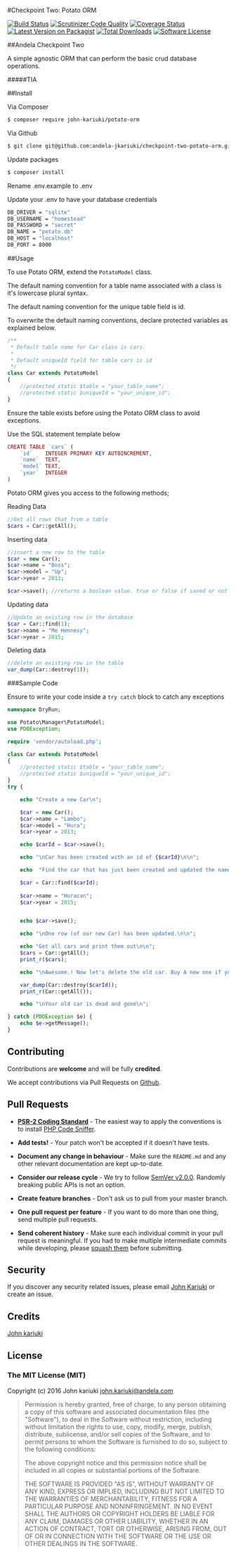 #Checkpoint Two: Potato ORM

[![Build Status](https://travis-ci.org/andela-jkariuki/checkpoint-two-potato-orm.svg?branch=master)](https://travis-ci.org/andela-jkariuki/checkpoint-two-potato-orm)
[![Scrutinizer Code Quality](https://scrutinizer-ci.com/g/andela-jkariuki/checkpoint-two-potato-orm/badges/quality-score.png?b=master)](https://scrutinizer-ci.com/g/andela-jkariuki/checkpoint-two-potato-orm/?branch=master)
[![Coverage Status](https://coveralls.io/repos/github/andela-jkariuki/checkpoint-two-potato-orm/badge.svg?branch=develop)](https://coveralls.io/github/andela-jkariuki/checkpoint-two-potato-orm?branch=develop)
[![Latest Version on Packagist][ico-version]][link-packagist]
[![Total Downloads][ico-downloads]][link-downloads]
[![Software License][ico-license]](https://github.com/andela-jkariuki/checkpoint-two-potato-orm)

##Andela Checkpoint Two

A simple agnostic ORM that can perform the basic crud database operations.

#####TIA

##Install

Via Composer

```bash
$ composer require john-kariuki/potato-orm
```
Via Github

``` bash
$ git clone git@github.com:andela-jkariuki/checkpoint-two-potato-orm.git
```

Update packages

``` bash
$ composer install
```

Rename .env.example to .env

Update your .env to have your database credentials

```bash
DB_DRIVER = "sqlite"
DB_USERNAME = "homestead"
DB_PASSWORD = "secret"
DB_NAME = "potato.db"
DB_HOST = "localhost"
DB_PORT = 8000
```

##Usage

To use Potato ORM, extend the ```PotatoModel``` class. 

The default naming convention for a table name associated with a class is it's lowercase plural syntax.

The default naming convention for the unique table field is id.

To overwrite the default naming conventions, declare protected variables as explained below.

```php
/**
 * Default table name for Car class is cars.
 *
 * Default uniqueId field for table cars is id
 */
class Car extends PotatoModel
{
    //protected static $table = "your_table_name";
    //protected static $uniqueId = "your_unique_id";
}
```
Ensure the table exists before using the Potato ORM class to avoid exceptions.

Use the SQL statement template below

```php
CREATE TABLE `cars` (
	`id`	INTEGER PRIMARY KEY AUTOINCREMENT,
	`name`	TEXT,
	`model`	TEXT,
	`year`	INTEGER
)
```

Potato ORM gives you access to the following methods;

Reading Data
```php
//Get all rows that from a table
$cars = Car::getAll();
```

Inserting data
```php
//insert a new row to the table
$car = new Car();
$car->name = "Boss";
$car->model = "Up";
$car->year = 2013;

$car->save(); //returns a boolean value. true or false if saved or not respectively.
```

Updating data
```php
//Update an existing row in the database
$car = Car::find(1);
$car->name = "Me Hennesy";
$car->year = 2015;
```
Deleting data
```php
//delete an existing row in the table
var_dump(Car::destroy(1));
```
###Sample Code

Ensure to write your code inside a ```try catch``` block to catch any exceptions

```php
namespace DryRun;

use Potato\Manager\PotatoModel;
use PDOException;

require 'vendor/autoload.php';

class Car extends PotatoModel
{
    //protected static $table = "your_table_name";
    //protected static $uniqueId = "your_unique_id";
}
try {

    echo "Create a new Car\n";

    $car = new Car();
    $car->name = "Lambo";
    $car->model = "Hura";
    $car->year = 2013;

    echo $carId = $car->save();

    echo "\nCar has been created with an id of {$carId}\n\n";

    echo  "Find the car that has just been created and updated the name and year\n";

    $car = Car::find($carId);
   
    $car->name = "Huracan";
    $car->year = 2015;


    echo $car->save();

    echo "\nOne row (of our new Car) has been updated.\n\n";

    echo "Get all cars and print them out\n\n";
    $cars = Car::getAll();
    print_r($cars);

    echo "\nAwesome.! Now let's delete the old car. Buy A new one if you can\n\n";

    var_dump(Car::destroy($carId));
    print_r(Car::getAll());

    echo "\nYour old car is dead and gone\n";

} catch (PDOException $e) {
    echo $e->getMessage();
}
```
## Contributing

Contributions are **welcome** and will be fully **credited**.

We accept contributions via Pull Requests on [Github](https://github.com/andela-jkariuki/checkpoint-two-potato-orm).

## Pull Requests

- **[PSR-2 Coding Standard](https://github.com/php-fig/fig-standards/blob/master/accepted/PSR-2-coding-style-guide.md)** - The easiest way to apply the conventions is to install [PHP Code Sniffer](http://pear.php.net/package/PHP_CodeSniffer).

- **Add tests!** - Your patch won't be accepted if it doesn't have tests.

- **Document any change in behaviour** - Make sure the `README.md` and any other relevant documentation are kept up-to-date.

- **Consider our release cycle** - We try to follow [SemVer v2.0.0](http://semver.org/). Randomly breaking public APIs is not an option.

- **Create feature branches** - Don't ask us to pull from your master branch.

- **One pull request per feature** - If you want to do more than one thing, send multiple pull requests.

- **Send coherent history** - Make sure each individual commit in your pull request is meaningful. If you had to make multiple intermediate commits while developing, please [squash them](http://www.git-scm.com/book/en/v2/Git-Tools-Rewriting-History#Changing-Multiple-Commit-Messages) before submitting.

## Security

If you discover any security related issues, please email [John Kariuki](john.kariuki@andela.com) or create an issue.

## Credits

[John kariuki](https://github.com/andela-jkariuki)

## License

### The MIT License (MIT)

Copyright (c) 2016 John kariuki <john.kariuki@andela.com>

> Permission is hereby granted, free of charge, to any person obtaining a copy
> of this software and associated documentation files (the "Software"), to deal
> in the Software without restriction, including without limitation the rights
> to use, copy, modify, merge, publish, distribute, sublicense, and/or sell
> copies of the Software, and to permit persons to whom the Software is
> furnished to do so, subject to the following conditions:
>
> The above copyright notice and this permission notice shall be included in
> all copies or substantial portions of the Software.
>
> THE SOFTWARE IS PROVIDED "AS IS", WITHOUT WARRANTY OF ANY KIND, EXPRESS OR
> IMPLIED, INCLUDING BUT NOT LIMITED TO THE WARRANTIES OF MERCHANTABILITY,
> FITNESS FOR A PARTICULAR PURPOSE AND NONINFRINGEMENT. IN NO EVENT SHALL THE
> AUTHORS OR COPYRIGHT HOLDERS BE LIABLE FOR ANY CLAIM, DAMAGES OR OTHER
> LIABILITY, WHETHER IN AN ACTION OF CONTRACT, TORT OR OTHERWISE, ARISING FROM,
> OUT OF OR IN CONNECTION WITH THE SOFTWARE OR THE USE OR OTHER DEALINGS IN
> THE SOFTWARE.

[ico-version]: https://img.shields.io/packagist/v/john-kariuki/potato-orm.svg?style=flat-square
[ico-downloads]: https://img.shields.io/packagist/dt/john-kariuki/potato-orm.svg?style=flat-square
[ico-license]: https://img.shields.io/badge/license-MIT-brightgreen.svg?style=flat-square

[link-packagist]: https://packagist.org/packages/john-kariuki/potato-orm
[link-downloads]: https://packagist.org/packages/john-kariuki/potato-orm
